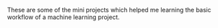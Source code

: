 These are some of the mini projects which helped me learning the basic workflow of a machine learning project.
